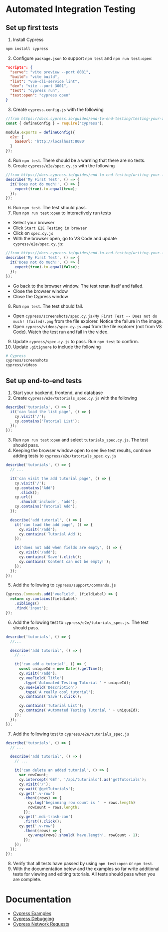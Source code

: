 # Automated Integration Testing


## Set up first tests

1. Install Cypress
```bash
npm install cypress
```
2. Configure `package.json` to support `npm test` and `npm run test:open`:
```json
"scripts": {
  "serve": "vite preview --port 8081",
  "build": "vite build",
  "lint": "vue-cli-service lint",
  "dev": "vite --port 3001",
  "test": "cypress run",
  "test:open": "cypress open"
}
```
3. Create `cypress.config.js` with the following
```js
//from https://docs.cypress.io/guides/end-to-end-testing/testing-your-app#Step-3-Configure-Cypress
const { defineConfig } = require('cypress');

module.exports = defineConfig({
  e2e: {
    baseUrl: 'http://localhost:8080'
  }
});
```
4. Run `npm test`. There should be a warning that there are no tests.
5. Create `cypress/e2e/spec.cy.js` with the following
```js
//from https://docs.cypress.io/guides/end-to-end-testing/writing-your-first-end-to-end-test#Write-your-first-test
describe('My First Test', () => {
  it('Does not do much!', () => {
    expect(true).to.equal(true);
  });
});
```
6. Run `npm test`. The test should pass.
7. Run `npm run test:open` to interactively run tests
- Select your browser
- Click `Start E2E Testing in browser`
- Click on `spec.cy.js`
- With the browser open, go to VS Code and update `cypress/e2e/spec.cy.js`:
```js
//from https://docs.cypress.io/guides/end-to-end-testing/writing-your-first-end-to-end-test#Write-your-first-test
describe('My First Test', () => {
  it('Does not do much!', () => {
    expect(true).to.equal(false);
  });
});
```
- Go back to the browser window. The test reran itself and failed.
- Close the browser window
- Close the Cypress window
8. Run `npm test`. The test should fail.
- Open `cypress/screenshots/spec.cy.js/My First Test -- Does not do much! (failed).png` from the file explorer. Notice the failure in the image.
- Open `cypress/videos/spec.cy.js.mp4` from the file explorer (not from VS Code). Watch the test run and fail in the video.
9. Update `cypress/spec.cy.js` to pass. Run `npm test` to confirm.
10. Update `.gitignore` to include the following
```bash
# Cypress
cypress/screenshots
cypress/videos
```

## Set up end-to-end tests
1. Start your backend, frontend, and database
2. Create `cypress/e2e/tutorials_spec.cy.js` with the following
```js
describe('tutorials', () => {
  it('can load the list page', () => {
    cy.visit('/');
    cy.contains('Tutorial List');
  });
});
```
3. Run `npm run test:open` and select `tutorials_spec.cy.js`. The test should pass.
4. Keeping the browser window open to see live test results, continue adding tests to `cypress/e2e/tutorials_spec.cy.js`
```js
describe('tutorials', () => {
  // ...

  it('can visit the add tutorial page', () => {
    cy.visit('/');
    cy.contains('Add')
      .click();
    cy.url()
      .should('include', 'add');
    cy.contains('Tutorial Add');
  });

  describe('add tutorial', () => {
    it('can load the add page', () => {
      cy.visit('/add');
      cy.contains('Tutorial Add');
    });

    it('does not add when fields are empty', () => {
      cy.visit('/add');
      cy.contains('Save').click();
      cy.contains('Content can not be empty!');
    });
  });
});
```
5. Add the following to `cypress/support/commands.js`
```js
Cypress.Commands.add('vueField', (fieldLabel) => {
  return cy.contains(fieldLabel)
    .siblings()
    .find('input');
});
```
6. Add the following test to `cypress/e2e/tutorials_spec.js`. The test should pass.
```js
describe('tutorials', () => {
  //...

  describe('add tutorial', () => {
    //...

    it('can add a tutorial', () => {
      const uniqueId = new Date().getTime();
      cy.visit('/add');
      cy.vueField('Title')
        .type('Automated Testing Tutorial ' + uniqueId);
      cy.vueField('Description')
        .type('A really cool tutorial');
      cy.contains('Save').click();

      cy.contains('Tutorial List');
      cy.contains('Automated Testing Tutorial ' + uniqueId);
    });
  });
});
```
7. Add the following test to `cypress/e2e/tutorials_spec.js`
```js
describe('tutorials', () => {
  // ...

  describe('add tutorial', () => {
    // ...

    it('can delete an added tutorial', () => {
      var rowCount;
      cy.intercept('GET', '/api/tutorials').as('getTutorials');
      cy.visit('/');
      cy.wait('@getTutorials');
      cy.get('.v-row')
        .then((rows) => {
          cy.log('beginning row count is '  + rows.length)
          rowCount = rows.length;
        });
      cy.get('.mdi-trash-can')
        .first().click();
      cy.get('.v-row')
        .then((rows) => {
          cy.wrap(rows).should('have.length', rowCount - 1);
        });
    });
  });
});
```
8. Verify that all tests have passed by using `npm test:open` or `npm test`.
9. With the documentation below and the examples so far write additional tests for viewing and editing tutorials. All tests should pass when you are complete.

# Documentation
- [Cypress Examples](https://example.cypress.io/)
- [Cypress Debugging](https://docs.cypress.io/guides/guides/debugging)
- [Cypress Network Requests](https://docs.cypress.io/guides/guides/network-requests)
